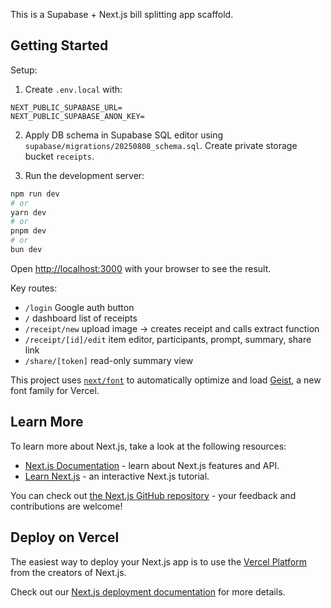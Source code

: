 This is a Supabase + Next.js bill splitting app scaffold.

## Getting Started

Setup:

1) Create `.env.local` with:

```
NEXT_PUBLIC_SUPABASE_URL=
NEXT_PUBLIC_SUPABASE_ANON_KEY=
```

2) Apply DB schema in Supabase SQL editor using `supabase/migrations/20250808_schema.sql`. Create private storage bucket `receipts`.

3) Run the development server:

```bash
npm run dev
# or
yarn dev
# or
pnpm dev
# or
bun dev
```

Open [http://localhost:3000](http://localhost:3000) with your browser to see the result.

Key routes:
- `/login` Google auth button
- `/` dashboard list of receipts
- `/receipt/new` upload image → creates receipt and calls extract function
- `/receipt/[id]/edit` item editor, participants, prompt, summary, share link
- `/share/[token]` read-only summary view

This project uses [`next/font`](https://nextjs.org/docs/app/building-your-application/optimizing/fonts) to automatically optimize and load [Geist](https://vercel.com/font), a new font family for Vercel.

## Learn More

To learn more about Next.js, take a look at the following resources:

- [Next.js Documentation](https://nextjs.org/docs) - learn about Next.js features and API.
- [Learn Next.js](https://nextjs.org/learn) - an interactive Next.js tutorial.

You can check out [the Next.js GitHub repository](https://github.com/vercel/next.js) - your feedback and contributions are welcome!

## Deploy on Vercel

The easiest way to deploy your Next.js app is to use the [Vercel Platform](https://vercel.com/new?utm_medium=default-template&filter=next.js&utm_source=create-next-app&utm_campaign=create-next-app-readme) from the creators of Next.js.

Check out our [Next.js deployment documentation](https://nextjs.org/docs/app/building-your-application/deploying) for more details.
